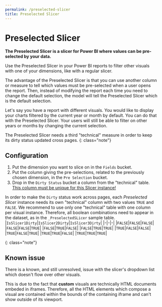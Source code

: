 ```yaml
---
permalink: /preselected-slicer
title: Preselected Slicer
---
```

# Preselected Slicer
**The Preselected Slicer is a slicer for Power BI where values can be pre-selected by your data.**

Use the Preselected Slicer in your Power BI reports to filter other visuals with one of your dimensions, like with a regular slicer.

The advantage of the Preselected Slicer is that you can use another column or measure to tell which values must be pre-selected when a user opens the report. Then, instead of modifying the report each time you need to change the default selection, the model will tell the Preselected Slicer which is the default selection.

Let's say you have a report with different visuals. You would like to display your charts filtered by the current year or month by default. You can do that with the Preselected Slicer. Your users will still be able to filter on other years or months by changing the current selection.

The Preselected Slicer needs a third "technical" measure in order to keep its dirty status updated cross pages.
{: class="note"}

## Configuration
1. Put the dimension you want to slice on in the `Fields` bucket.
2. Put the column giving the pre-selections, related to the previously chosen dimension, in the `Pre Selection` bucket.
3. Drop in the `Dirty Status` bucket a column from the "technical" table.<br />
<u>This column must be unique for this Slicer instance!</u>

In order to make the `Dirty` status work across pages, each _Preselected Slicer_ instance needs its own "technical" column with two values `TRUE` and `FALSE`. We recommend to use only one "technical" table with one column per visual instance. Therefore, all boolean combinations need to appear in the dataset, as in the `_PreselectedSLicer` sample table.
|`IsSlicer1Dirty`|`IsSlicer2Dirty`|`IsSlicer3Dirty`|
|-|-|-|
|`FALSE`|`FALSE`|`FALSE`|
|`FALSE`|`FALSE`|`TRUE`|
|`FALSE`|`TRUE`|`FALSE`|
|`FALSE`|`TRUE`|`TRUE`|
|`TRUE`|`FALSE`|`FALSE`|
|`TRUE`|`FALSE`|`TRUE`|
|`TRUE`|`TRUE`|`FALSE`|
|`TRUE`|`TRUE`|`TRUE`|

{: class="note"}

## Known issue
There is a known, and still unresolved, issue with the slicer's dropdown list which doesn't flow over other visuals.

This is due to the fact that **custom** visuals are technically HTML documents embeded in iframes. Therefore, all the HTML elements which compose a visual are contained within the bounds of the containing iframe and can't show outside of its viewport.
